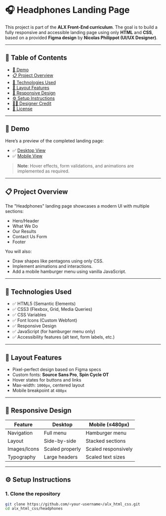 # 🎧 Headphones Landing Page

This project is part of the **ALX Front-End curriculum**. The goal is to build a fully responsive and accessible landing page using only **HTML** and **CSS**, based on a provided **Figma design** by **Nicolas Philippot (UI/UX Designer)**.

---

## 📌 Table of Contents

- [📸 Demo](#-demo)
- [📋 Project Overview](#-project-overview)
- [🚀 Technologies Used](#-technologies-used)
- [📐 Layout Features](#-layout-features)
- [📱 Responsive Design](#-responsive-design)
- [⚙️ Setup Instructions](#️-setup-instructions)
- [👨‍🎨 Designer Credit](#-designer-credit)
- [📄 License](#-license)

---

## 📸 Demo

Here’s a preview of the completed landing page:

- ✅ [Desktop View](#)
- ✅ [Mobile View](#)

> **Note**: Hover effects, form validations, and animations are implemented as required.

---

## 📋 Project Overview

The "Headphones" landing page showcases a modern UI with multiple sections:
- Hero/Header
- What We Do
- Our Results
- Contact Us Form
- Footer

You will also:
- Draw shapes like pentagons using only CSS.
- Implement animations and interactions.
- Add a mobile hamburger menu using vanilla JavaScript.

---

## 🚀 Technologies Used

- ✅ HTML5 (Semantic Elements)
- ✅ CSS3 (Flexbox, Grid, Media Queries)
- ✅ CSS Variables
- ✅ Font Icons (Custom Webfont)
- ✅ Responsive Design
- ✅ JavaScript (for hamburger menu only)
- ✅ Accessibility features (alt text, form labels, etc.)

---

## 📐 Layout Features

- Pixel-perfect design based on Figma specs
- Custom fonts: **Source Sans Pro**, **Spin Cycle OT**
- Hover states for buttons and links
- Max-width: `1000px`, centered layout
- Mobile breakpoint at `480px`

---

## 📱 Responsive Design

| Feature        | Desktop         | Mobile (≤480px)   |
|----------------|------------------|-------------------|
| Navigation     | Full menu        | Hamburger menu    |
| Layout         | Side-by-side     | Stacked sections  |
| Images/Icons   | Scaled properly  | Scaled responsively |
| Typography     | Large headers    | Scaled text sizes |

---

## ⚙️ Setup Instructions

### 1. Clone the repository

```bash
git clone https://github.com/<your-username>/alx_html_css.git
cd alx_html_css/headphones
